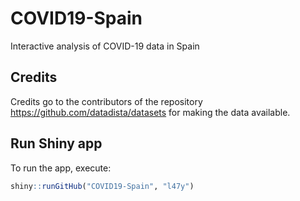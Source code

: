 # COVID19-Spain
Interactive analysis of COVID-19 data in Spain

## Credits
Credits go to the contributors of the repository https://github.com/datadista/datasets for making the data available.

## Run Shiny app

To run the app, execute:

```r 
shiny::runGitHub("COVID19-Spain", "l47y")
```
